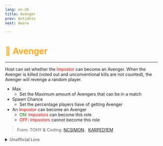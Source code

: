 ```yaml
---
lang: en-US
title: Avenger
prev: Antidote
next: Aware

---
```


# <font color=#ffab1b>🔪 <b>Avenger</b></font> <Badge text="Mixed" type="tip" vertical="middle"/>
---

Host can set whether the <font color=red>Impostor</font> can become an Avenger. When the Avenger is killed (voted out and unconventional kills are not counted), the Avenger will revenge a random player.
* Max
  * Set the Maximum amount of Avengers that can be in a match
* Spawn Chance
  * Set the percentage players have of getting Avenger
* An <font color=red>Impostor</font> can become an Avenger
  * <font color=green>ON</font>: <font color=red>Impostors</font> can become this role
  * <font color=red>OFF</font>: <font color=red>Impostors</font> cannot become this role

> From: TOHY & Coding: [NCSIMON](https://github.com/NCSIMON)、[KARPED1EM](https://github.com/KARPED1EM)

<details>
<summary><b><font color=gray>Unofficial Lore</font></b></summary>

Placeholder: This role is a ROLE OH EM GOSH
> Submitted by: Member
</details>